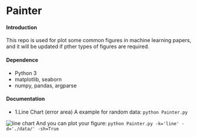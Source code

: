# Painter

#### Introduction
This repo is used for plot some common figures in machine learning papers, and it will be updated if pther types of
figures are required.

#### Dependence
- Python 3
- matplotlib, seaborn
- numpy, pandas, argparse

#### Documentation
* 1.Line Chart (error area)
A example for random data:
`python Painter.py`

![line chart](https://github.com/Linging/Painter/tree/master/images/example.jpg)
And you can plot your figure:
`python Painter.py -k='line' -d='./data/' -sh=True`
